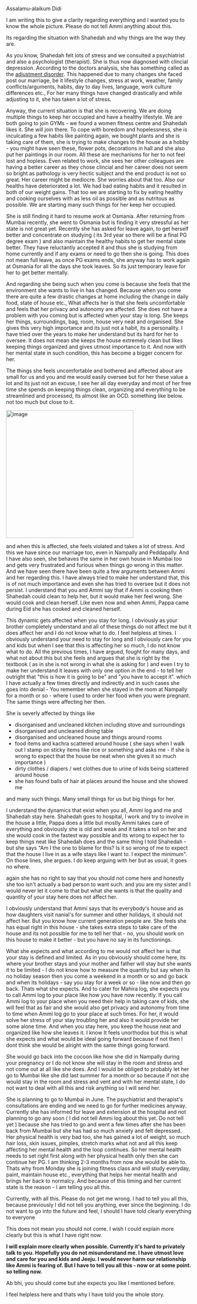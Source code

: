 Assalamu-alaikum Didi

I am writing this to give a clarity regarding everything and I wanted you to know the whole picture.
Please do not tell Ammi anything about this. 

Its regarding the situation with Shahedah and why things are the way they are.

As you know, Shahedah felt lots of stress and we consulted a psychiatrist and also a psychologist (therapist). She is thus now diagnosed with clincial depression. According to the doctors analysis, she has something called as the [adjustment disorder](https://shatayumulticlinic.com/disease/adjustment-disorder/). This happened due to many changes she faced post our marriage, be it lifestyle changes, stress at work, weather, family conflicts/arguments, habits, day to day lives, language, work culture differences etc., For her many things have changed drastically and while adjusting to it, she has taken a lot of stress.

Anyway, the current situation is that she is recovering. We are doing multiple things to keep her occupied and have a healthy lifestyle. We are both going to join GYMs - we found a women fitness centre and Shahedah likes it. She will join there. To cope with boredom and hopelessness, she is inculcating a few habits like painting again, we bought plants and she is taking care of them, she is trying to make changes to the house as a hobby - you might have seen these, flower pots, decorations in hall and she also put her paintings in our room. All these are mechanisms for her to not feel lost and hopless. Even related to work, she sees her other colleagues are having a better career as they chose clincial and her career does not seem so bright as pathology is very hectic subject and the end product is not so great. Her career might be mediocre. She worries about that too. Also our healths have deteriorated a lot. We had bad eating habits and it resulted in both of our weight gains. That too we are starting to fix by eating healthy and cooking ourselves with as less oil as possible and as nutritous as possible. We are starting many such things for her keep her occupied.

She is still finding it hard to resume work at Osmania. After returning from Mumbai recently, she went to Osmania but is finding it very stressful as her state is not great yet. Recently she has asked for leave again, to get herself better and concentrate on studying ( its 3rd year so there will be a final PG degree exam ) and also maintain the healthy habits to get her mental state better. They have reluctantly accepted it and thus she is studying from home currently and if any exams or need to go then she is going. This does not mean full leave, as once PG exams ends, she anyway has to work again at Osmania for all the days she took leaves. So its just temporary leave for her to get better mentally.

And regarding she being such when you come is because she feels that the environment she wants to live in has changed. Because when you come there are quite a few drastic changes at home including the change in daily food, state of house etc., What affects her is that she feels uncomfortable and feels that her privacy and autonomy are affected. She does not have a problem with you coming but is affected when your stay is long. She keeps her things, surroundings, bag, room, house very neat and organised. She gives this very high importance and its just not a habit, its a personality. I have tried over the years to make her understand but its hard for her to oversee. It does not mean she keeps the house extremely clean but likes keeping things organized and gives utmost importance to it. And now with her mental state in such condition, this has become a bigger concern for her.

The things she feels uncomfortable and bothered and affected about are small for us and you and me would easily oversee but for her these value a lot and its just not an excuse, I see her all day everyday and most of her free time she spends on keeping things clean, organizing and everything to be streamlined and processed, its almost like an OCD. something like below. not too much but close to it.

<img width="346" alt="image" src="https://github.com/wildsemicolon/text/assets/79313570/bae90506-68a5-4e14-974c-80531075b37e" />

and when this is affected, she feels violated and takes a lot of stress. And this we have since our marriage too, even in Nampally and Peddapally. And I have also seen, she behaves the same in her own house in Mumbai too and gets very frustrated and furious when things go wrong in this matter. And we have seen there have been quite a few arguments between Ammi and her regarding this. I have always tried to make her understand that, this is of not much importance and even she has tried to oversee but it does not persist. I understand that you and Ammi say that if Ammi is cooking then Shahedah could clean to help her, but it would make her feel wrong. She would cook and clean herself. Like even now and when Ammi, Pappa came during Eid she has cooked and cleaned herself.

This dynamic gets affected when you stay for long. I obviously as your brother completely understand and all of these things do not affect me but it does affect her and I do not know what to do. I feel helpless at times. I obviously understand your need to stay for long and I obviously care for you and kids but when I see that this is affecting her so much, I do not know what to do. All the previous times, I have argued, fought for many days, and what not about this but she feels and argues that she is right by the textbook ( as in she is not wrong in what she is asking for ) and even I try to make her understand it leaves with only one option in the end - to tell her outright that "this is how it is going to be" and "you have to accept it". which I have actually a few times directly and indirectly and in such cases she goes into denial - You remember when she stayed in the room at Nampally for a month or so - where I used to order her food when you were pregnant. The same things were affecting her then.

She is severly affected by things like
- disorganised and uncleaned kitchen including stove and surroundings
- disorganised and uncleaned dining table
- disorganised and uncleaned house and things around rooms
- food items and kachra scattered around house ( she says when I walk out I stamp on sticky items like rice or something and asks me - if she is wrong to expect that the house be neat when she gives it so much importance )
- dirty clothes / diapers / wet clothes due to urine of kids being scattered around house
- she has found balls of hair at places around the house and she showed me

and many such things. Many small things for us but big things for her.

I understand the dynamics that exist when you all, Ammi log and me and Shahedah stay here. Shahedah goes to hospital, I work and try to involve in the house a little, Pappa does a little but mostly Ammi takes care of everything and obviously she is old and weak and it takes a toll on her and she would cook in the fastest way possible and its wrong to expect her to keep things neat like Shahedah does and the same thing I told Shahedah - but she says "Am I the one to blame for this? Is it so wrong of me to expect that the house I live in as a wife stays like I want to. I expect the minimum". On those lines, she argues. I do keep arguing with her but as usual, it goes no where.

again she has no right to say that you should not come here and honestly she too isn't actually a bad person to want such. and you are my sister and I would never let it come to that but what she wants is that the quality and quantity of your stay here does not affect her. 

I obviously understand that Ammi says that its everybody's house and as how daughters visit nanial's for summer and other holidays, it should not affect her. But you know how current generation people are. She feels she has equal right in this house - she takes extra steps to take care of the house and its not possible for me to tell her that - no, you should work on this house to make it better - but you have no say in its functionings.

What she expects and what according to me would not affect her is that your stay is defined and limited. As in you obviously should come here, its where your brother stays and your mother and father will stay but she wants it to be limited - I do not know how to measure the quantity but say when its no holiday season then you come a weekend in a month or so and go back and when its holidays - say you stay for a week or so - like now and then go back. Thats what she expects. And to cater for Mahira log, she expects you to call Ammi log to your place like how you have now recently. If you call Ammi log to your place when you need their help in taking care of kids, she will feel that as fair and she would also get privacy and autonomy from time to time when Ammi log go to your place at such times. For her, it would solve her stress of your stay troubling her and also it would provide her some alone time. And when you stay here, you keep the house neat and organized like how she leaves it. I know It feels unorthodox but this is what she expects and what would be ideal going forward because if not then I dont think she would be alright with the same things going forward.

She would go back into the cocoon like how she did in Nampally during your pregnancy or I do not know she will stay in the room and stress and not come out at all like she does. And I would be obliged to probably let her go to Mumbai like she did last summer for a month or so because if not she would stay in the room and stress and vent and with her mental state, I do not want to deal with all this and risk anything so I will send her.

She is planning to go to Mumbai in June. The psychiatrist and therapist's consultations are ending and we need to go for further medicines anyway. Currently she has informed for leave and extension at the hospital and not planning to go any soon ( I did not tell Ammi log about this yet. Do not tell yet ) because she has tried to go and went a few times after she has been back from Mumbai but she has had so much anxiety and felt depressed. Her physical health is very bad too, she has gained a lot of weight, so much hair loss, skin issues, pimples, stretch marks what not and all this keep affecting her mental health and the loop continues. So her mental health needs to set right first along with her physical health only then she can continue her PG. I am thinking 2-3 months from now she would be able to. Thats why from Monday she is joining fitness class and will study everyday, paint, maintain house etc., everything that helps her mental health and brings her back to normalcy. And because of this timing and her current state is the reason - I am telling you all this.

Currently, with all this. Please do not get me wrong. I had to tell you all this, because previously I did not tell you anything, ever since the beginning. I do not want to go into the future and feel, I should I have told clearly everything to everyone

This does not mean you should not come. I wish I could explain more clearly but this is what I have right now.

**I will explain more clearly when possible. Currently it's hard to privately talk to you. Hopefully you do not misunderstand me. I have utmost love and care for you and kids and Jeeju. I would never harm our relationship like Ammi is fearing of. But I have to tell you all this - now or at some point. so telling now.**

Ab bhi, you should come but she expects you like I mentioned before.

I feel helpless here and thats why I have told you the whole story.


